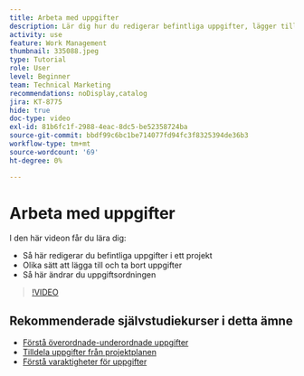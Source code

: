 ```yaml
---
title: Arbeta med uppgifter
description: Lär dig hur du redigerar befintliga uppgifter, lägger till och tar bort uppgifter och ändrar uppgiftsordningen i ett projekt i Workfront.
activity: use
feature: Work Management
thumbnail: 335088.jpeg
type: Tutorial
role: User
level: Beginner
team: Technical Marketing
recommendations: noDisplay,catalog
jira: KT-8775
hide: true
doc-type: video
exl-id: 81b6fc1f-2988-4eac-8dc5-be52358724ba
source-git-commit: bbdf99c6bc1be714077fd94fc3f8325394de36b3
workflow-type: tm+mt
source-wordcount: '69'
ht-degree: 0%

---
```


# Arbeta med uppgifter

I den här videon får du lära dig:

* Så här redigerar du befintliga uppgifter i ett projekt
* Olika sätt att lägga till och ta bort uppgifter
* Så här ändrar du uppgiftsordningen

>[!VIDEO](https://video.tv.adobe.com/v/3448560/?quality=12&learn=on&enablevpops=1&captions=swe)

## Rekommenderade självstudiekurser i detta ämne

* [Förstå överordnade-underordnade uppgifter](/help/manage-work/tasks/understand-parent-child-tasks.md)
* [Tilldela uppgifter från projektplanen](/help/manage-work/tasks/assign-tasks-from-the-project-plan.md)
* [Förstå varaktigheter för uppgifter](/help/manage-work/tasks/understand-task-durations.md)
